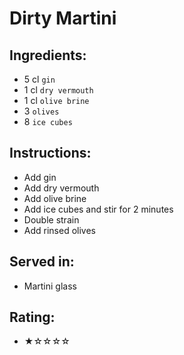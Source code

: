 # Dirty Martini

## Ingredients:
- 5 cl `gin`
- 1 cl `dry vermouth`
- 1 cl `olive brine`
- 3 `olives`
- 8 `ice cubes`

## Instructions:
- Add gin
- Add dry vermouth
- Add olive brine
- Add ice cubes and stir for 2 minutes
- Double strain
- Add rinsed olives

## Served in:
- Martini glass

## Rating:
- ★☆☆☆☆